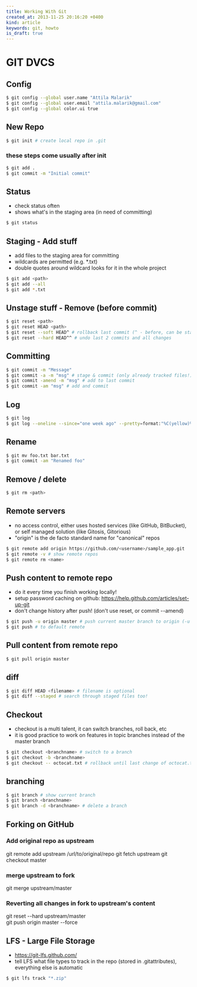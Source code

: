 ```yaml
---
title: Working With Git
created_at: 2013-11-25 20:16:20 +0400
kind: article
keywords: git, howto
is_draft: true
---
```


# GIT DVCS

## Config

```bash
$ git config --global user.name "Attila Malarik"
$ git config --global user.email "attila.malarik@gmail.com"
$ git config --global color.ui true
```

## New Repo

```bash
$ git init # create local repo in .git
```

### these steps come usually after init

```bash
$ git add .
$ git commit -m "Initial commit"
```

## Status

- check status often
- shows what's in the staging area (in need of committing)

```bash
$ git status
```

## Staging - Add stuff

- add files to the staging area for committing
- wildcards are permitted (e.g. *.txt)
- double quotes around wildcard looks for it in the whole project

```bash
$ git add <path>
$ git add --all
$ git add *.txt
```

## Unstage stuff - Remove (before commit)

```bash
$ git reset <path>
$ git reset HEAD <path>
$ git reset --soft HEAD^ # rollback last commit (^ - before, can be stacked)
$ git reset --hard HEAD^^ # undo last 2 commits and all changes
```

## Committing

```bash
$ git commit -m "Message"
$ git commit -a -m "msg" # stage & commit (only already tracked files!)
$ git commit -amend -m "msg" # add to last commit
$ git commit -am "msg" # add and commit
```

## Log

```bash
$ git log
$ git log --oneline --since="one week ago" --pretty=format:"%C(yellow)%h%Creset %s %C(green)<%an>%Creset"
```

## Rename

```bash
$ git mv foo.txt bar.txt
$ git commit -am "Renamed foo"
```

## Remove / delete

```bash
$ git rm <path>
```

## Remote servers

- no access control, either uses hosted services (like GitHub, BitBucket), or self managed solution (like Gitosis, Gitorious)
- "origin" is the de facto standard name for "canonical" repos

```bash
$ git remote add origin https://github.com/<username>/sample_app.git
$ git remote -v # show remote repos
$ git remote rm <name>
```

## Push content to remote repo

- do it every time you finish working locally!
- setup password caching on github: https://help.github.com/articles/set-up-git
- don't change history after push! (don't use reset, or commit --amend)

```bash
$ git push -u origin master # push current master branch to origin (-u sets destination as default)
$ git push # to default remote
```

## Pull content from remote repo

```bash
$ git pull origin master
```

## diff

```bash
$ git diff HEAD <filename> # filename is optional
$ git diff --staged # search through staged files too!
```

## Checkout

- checkout is a multi talent, it can switch branches, roll back, etc
- it is good practice to work on features in topic branches instead of the master branch

```bash
$ git checkout <branchname> # switch to a branch
$ git checkout -b <branchname>
$ git checkout -- octocat.txt # rollback until last change of octocat.txt
```

## branching

```bash
$ git branch # show current branch
$ git branch <branchname>
$ git branch -d <branchname> # delete a branch
```

## Forking on GitHub

### Add original repo as upstream

git remote add upstream /url/to/original/repo
git fetch upstream
git checkout master

### merge upstream to fork

git merge upstream/master

### Reverting all changes in fork to upstream's content

git reset --hard upstream/master  
git push origin master --force 

## LFS - Large File Storage

- https://git-lfs.github.com/
- tell LFS what file types to track in the repo (stored in .gitattributes), everything else is automatic

```bash
$ git lfs track "*.zip"
```
